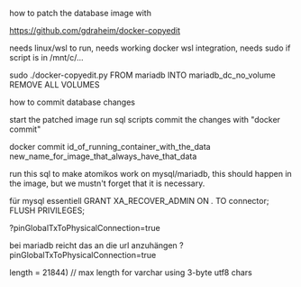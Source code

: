 




how to patch the database image with

https://github.com/gdraheim/docker-copyedit

needs linux/wsl to run, needs working docker wsl integration,
needs sudo if script is in /mnt/c/...

sudo ./docker-copyedit.py FROM mariadb INTO mariadb_dc_no_volume REMOVE ALL VOLUMES



how to commit database changes

start the patched image
run sql scripts
commit the changes with "docker commit"

docker commit id_of_running_container_with_the_data new_name_for_image_that_always_have_that_data

run this sql to make atomikos work on mysql/mariadb, this should happen in the image, but we mustn't forget that it is necessary.


für mysql essentiell
GRANT XA_RECOVER_ADMIN ON *.* TO connector;
FLUSH PRIVILEGES;

?pinGlobalTxToPhysicalConnection=true

bei mariadb reicht das an die url anzuhängen
?pinGlobalTxToPhysicalConnection=true


length = 21844) // max length for varchar using 3-byte utf8 chars